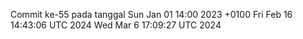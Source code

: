 Commit ke-55 pada tanggal Sun Jan 01 14:00 2023 +0100
Fri Feb 16 14:43:06 UTC 2024
Wed Mar  6 17:09:27 UTC 2024
